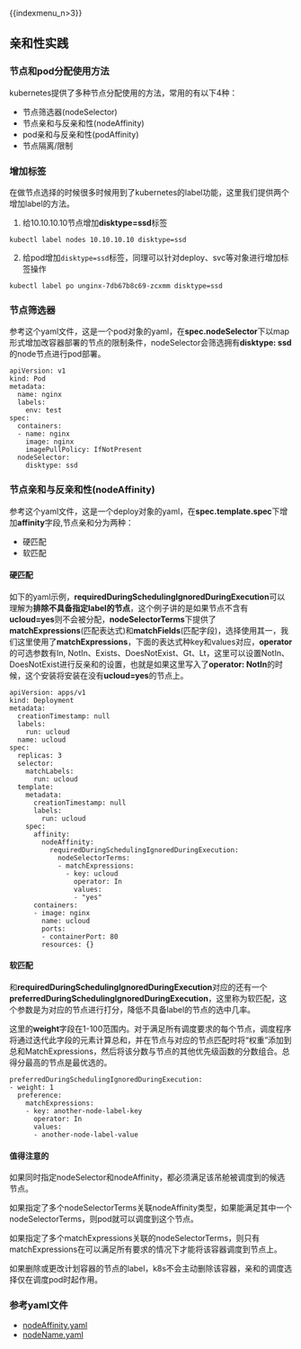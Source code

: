{{indexmenu_n>3}}

## 亲和性实践

### 节点和pod分配使用方法

kubernetes提供了多种节点分配使用的方法，常用的有以下4种：

* 节点筛选器(nodeSelector)
* 节点亲和与反亲和性(nodeAffinity)
* pod亲和与反亲和性(podAffinity)
* 节点隔离/限制

### 增加标签

在做节点选择的时候很多时候用到了kubernetes的label功能，这里我们提供两个增加label的方法。

1. 给10.10.10.10节点增加**disktype=ssd**标签

```
kubectl label nodes 10.10.10.10 disktype=ssd
```

2. 给pod增加`disktype=ssd`标签，同理可以针对deploy、svc等对象进行增加标签操作

```
kubectl label po unginx-7db67b8c69-zcxmm disktype=ssd
```

### 节点筛选器

参考这个yaml文件，这是一个pod对象的yaml，在**spec.nodeSelector**下以map形式增加改容器部署的节点的限制条件，nodeSelector会筛选拥有**disktype: ssd**的node节点进行pod部署。

```
apiVersion: v1
kind: Pod
metadata:
  name: nginx
  labels:
    env: test
spec:
  containers:
  - name: nginx
    image: nginx
    imagePullPolicy: IfNotPresent
  nodeSelector:
    disktype: ssd
```


### 节点亲和与反亲和性(nodeAffinity)

参考这个yaml文件，这是一个deploy对象的yaml，在**spec.template.spec**下增加**affinity**字段,节点亲和分为两种：

* 硬匹配
* 软匹配

#### 硬匹配

如下的yaml示例，**requiredDuringSchedulingIgnoredDuringExecution**可以理解为**排除不具备指定label的节点**，这个例子讲的是如果节点不含有**ucloud=yes**则不会被分配，**nodeSelectorTerms**下提供了**matchExpressions**(匹配表达式)和**matchFields**(匹配字段)，选择使用其一，我们这里使用了**matchExpressions**，下面的表达式种key和values对应，**operator**的可选参数有In, NotIn、Exists、DoesNotExist、Gt、Lt，这里可以设置NotIn、DoesNotExist进行反亲和的设置，也就是如果这里写入了**operator: NotIn**的时候，这个安装将安装在没有**ucloud=yes**的节点上。

```
apiVersion: apps/v1
kind: Deployment
metadata:
  creationTimestamp: null
  labels:
    run: ucloud
  name: ucloud
spec:
  replicas: 3
  selector:
    matchLabels:
      run: ucloud
  template:
    metadata:
      creationTimestamp: null
      labels:
        run: ucloud
    spec:
      affinity:
        nodeAffinity:
          requiredDuringSchedulingIgnoredDuringExecution: 
            nodeSelectorTerms: 
            - matchExpressions:
              - key: ucloud
                operator: In
                values:
                - "yes"
      containers:
      - image: nginx
        name: ucloud
        ports:
        - containerPort: 80
        resources: {}
```

#### 软匹配

和**requiredDuringSchedulingIgnoredDuringExecution**对应的还有一个 **preferredDuringSchedulingIgnoredDuringExecution**，这里称为软匹配，这个参数是为对应的节点进行打分，降低不具备label的节点的选中几率。

这里的**weight**字段在1-100范围内。对于满足所有调度要求的每个节点，调度程序将通过迭代此字段的元素计算总和，并在节点与对应的节点匹配时将“权重”添加到总和MatchExpressions，然后将该分数与节点的其他优先级函数的分数组合。总得分最高的节点是最优选的。

```
preferredDuringSchedulingIgnoredDuringExecution:
- weight: 1
  preference:
    matchExpressions:
    - key: another-node-label-key
      operator: In
      values:
      - another-node-label-value
```

#### 值得注意的

如果同时指定nodeSelector和nodeAffinity，都必须满足该吊舱被调度到的候选节点。

如果指定了多个nodeSelectorTerms关联nodeAffinity类型，如果能满足其中一个nodeSelectorTerms，则pod就可以调度到这个节点。

如果指定了多个matchExpressions关联的nodeSelectorTerms，则只有 matchExpressions在可以满足所有要求的情况下才能将该容器调度到节点上。

如果删除或更改计划容器的节点的label，k8s不会主动删除该容器，亲和的调度选择仅在调度pod时起作用。

### 参考yaml文件

* [nodeAffinity.yaml](https://github.com/UCloudDocs/uk8s/blob/master/yaml/nodeAffinity.yaml)
* [nodeName.yaml](https://github.com/UCloudDocs/uk8s/blob/master/yaml/nodeName.yaml)


